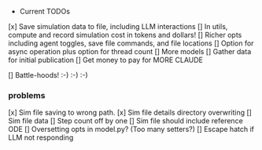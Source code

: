 * Current TODOs

[x] Save simulation data to file, including LLM interactions
[] In utils, compute and record simulation cost in tokens and dollars!
[] Richer opts including agent toggles, save file commands, and file locations
[] Option for async operation plus option for thread count
[] More models
[] Gather data for initial publication
[] Get money to pay for MORE CLAUDE

[] Battle-hoods! :-) :-) :-)


### problems

[x] Sim file saving to wrong path.
[x] Sim file details directory overwriting
[] Sim file data
[] Step count off by one
[] Sim file should include reference ODE
[] Oversetting opts in model.py? (Too many setters?)
[] Escape hatch if LLM not responding